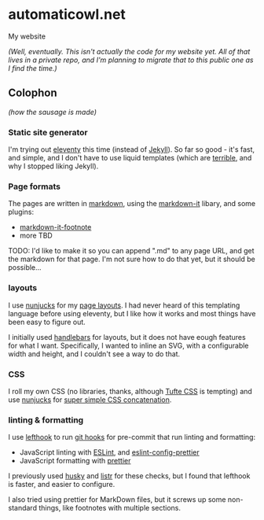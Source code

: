 # automaticowl.net

My website

_(Well, eventually. This isn't actually the code for my website yet. All of that lives in a private repo, and I'm planning to migrate that to this public one as I find the time.)_

## Colophon

_(how the sausage is made)_

### Static site generator

I'm trying out [eleventy](https://github.com/11ty/eleventy) this time (instead of [Jekyll](https://jekyllrb.com/)). So far so good - it's fast, and simple, and I don't have to use liquid templates (which are [terrible](https://aioo.be/2018/06/17/Why-I-hate-Shopifys-Liquid-Template-Language.html), and why I stopped liking Jekyll).

### Page formats

The pages are written in [markdown](https://commonmark.org/), using the [markdown-it](https://github.com/markdown-it/markdown-it) libary, and some plugins:

- [markdown-it-footnote](https://github.com/markdown-it/markdown-it-footnote)
- more TBD

TODO: I'd like to make it so you can append ".md" to any page URL, and get the markdown for that page. I'm not sure how to do that yet, but it should be possible...

### layouts

I use [nunjucks](https://mozilla.github.io/nunjucks/) for my [page layouts](https://github.com/mikrostew/automaticowl.net/tree/master/_includes/layouts). I had never heard of this templating language before using eleventy, but I like how it works and most things have been easy to figure out.

I initially used [handlebars](https://github.com/handlebars-lang/handlebars.js) for layouts, but it does not have eough features for what I want. Specifically, I wanted to inline an SVG, with a configurable width and height, and I couldn't see a way to do that.

### CSS

I roll my own CSS (no libraries, thanks, although [Tufte CSS](https://edwardtufte.github.io/tufte-css/) is tempting) and use [nunjucks](https://github.com/mozilla/nunjucks) for [super simple CSS concatenation](https://www.11ty.dev/docs/quicktips/concatenate/).

### linting & formatting

I use [lefthook](https://github.com/Arkweid/lefthook) to run [git hooks](https://git-scm.com/book/en/v2/Customizing-Git-Git-Hooks) for pre-commit that run linting and formatting:

- JavaScript linting with [ESLint](https://github.com/eslint/eslint), and [eslint-config-prettier](https://github.com/prettier/eslint-config-prettier)
- JavaScript formatting with [prettier](https://github.com/prettier/prettier)

I previously used [husky](https://github.com/typicode/husky) and [listr](https://github.com/SamVerschueren/listr) for these checks, but I found that lefthook is faster, and easier to configure.

I also tried using prettier for MarkDown files, but it screws up some non-standard things, like footnotes with multiple sections.
